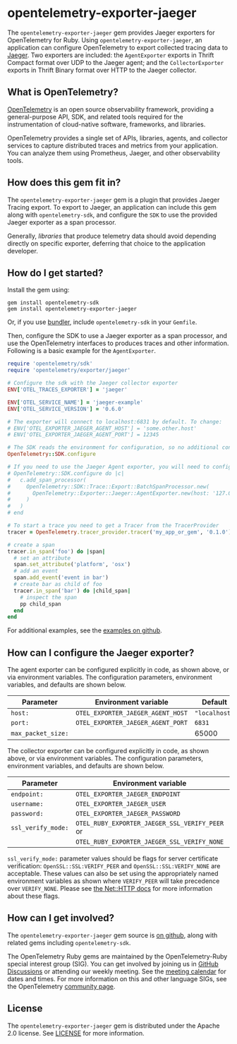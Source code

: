 # opentelemetry-exporter-jaeger

The `opentelemetry-exporter-jaeger` gem provides Jaeger exporters for OpenTelemetry for Ruby. Using `opentelemetry-exporter-jaeger`, an application can configure OpenTelemetry to export collected tracing data to [Jaeger][jaeger-home]. Two exporters are included: the `AgentExporter` exports in Thrift Compact format over UDP to the Jaeger agent; and the `CollectorExporter` exports in Thrift Binary format over HTTP to the Jaeger collector.

## What is OpenTelemetry?

[OpenTelemetry][opentelemetry-home] is an open source observability framework, providing a general-purpose API, SDK, and related tools required for the instrumentation of cloud-native software, frameworks, and libraries.

OpenTelemetry provides a single set of APIs, libraries, agents, and collector services to capture distributed traces and metrics from your application. You can analyze them using Prometheus, Jaeger, and other observability tools.

## How does this gem fit in?

The `opentelemetry-exporter-jaeger` gem is a plugin that provides Jaeger Tracing export. To export to Jaeger, an application can include this gem along with `opentelemetry-sdk`, and configure the `SDK` to use the provided Jaeger exporter as a span processor.

Generally, *libraries* that produce telemetry data should avoid depending directly on specific exporter, deferring that choice to the application developer.

## How do I get started?

Install the gem using:

```
gem install opentelemetry-sdk
gem install opentelemetry-exporter-jaeger
```

Or, if you use [bundler][bundler-home], include `opentelemetry-sdk` in your `Gemfile`.

Then, configure the SDK to use a Jaeger exporter as a span processor, and use the OpenTelemetry interfaces to produces traces and other information. Following is a basic example for the `AgentExporter`.

```ruby
require 'opentelemetry/sdk'
require 'opentelemetry/exporter/jaeger'

# Configure the sdk with the Jaeger collector exporter
ENV['OTEL_TRACES_EXPORTER'] = 'jaeger'

ENV['OTEL_SERVICE_NAME'] = 'jaeger-example'
ENV['OTEL_SERVICE_VERSION'] = '0.6.0'

# The exporter will connect to localhost:6831 by default. To change:
# ENV['OTEL_EXPORTER_JAEGER_AGENT_HOST'] = 'some.other.host'
# ENV['OTEL_EXPORTER_JAEGER_AGENT_PORT'] = 12345

# The SDK reads the environment for configuration, so no additional configuration is needed:
OpenTelemetry::SDK.configure

# If you need to use the Jaeger Agent exporter, you will need to configure many things manually:
# OpenTelemetry::SDK.configure do |c|
#   c.add_span_processor(
#     OpenTelemetry::SDK::Trace::Export::BatchSpanProcessor.new(
#       OpenTelemetry::Exporter::Jaeger::AgentExporter.new(host: '127.0.0.1', port: 6831)
#     )
#   )
# end

# To start a trace you need to get a Tracer from the TracerProvider
tracer = OpenTelemetry.tracer_provider.tracer('my_app_or_gem', '0.1.0')

# create a span
tracer.in_span('foo') do |span|
  # set an attribute
  span.set_attribute('platform', 'osx')
  # add an event
  span.add_event('event in bar')
  # create bar as child of foo
  tracer.in_span('bar') do |child_span|
    # inspect the span
    pp child_span
  end
end
```

For additional examples, see the [examples on github][examples-github].

## How can I configure the Jaeger exporter?

The agent exporter can be configured explicitly in code, as shown above, or via environment variables. The configuration parameters, environment variables, and defaults are shown below.

| Parameter          | Environment variable              | Default       |
| ------------------ | --------------------------------- | ------------- |
| `host:`            | `OTEL_EXPORTER_JAEGER_AGENT_HOST` | `"localhost"` |
| `port:`            | `OTEL_EXPORTER_JAEGER_AGENT_PORT` | `6831`        |
| `max_packet_size:` |                                   | 65000         |

The collector exporter can be configured explicitly in code, as shown above, or via environment variables. The configuration parameters, environment variables, and defaults are shown below.

| Parameter          | Environment variable                           | Default                    |
| ------------------ | ---------------------------------------------- | -------------------------- |
| `endpoint:`        | `OTEL_EXPORTER_JAEGER_ENDPOINT`                | `"http://localhost:14268/api/traces"` |
| `username:`        | `OTEL_EXPORTER_JAEGER_USER`                    | `nil`                      |
| `password:`        | `OTEL_EXPORTER_JAEGER_PASSWORD`                | `nil`                      |
| `ssl_verify_mode:` | `OTEL_RUBY_EXPORTER_JAEGER_SSL_VERIFY_PEER` or | `OpenSSL::SSL:VERIFY_PEER` |
|                    | `OTEL_RUBY_EXPORTER_JAEGER_SSL_VERIFY_NONE`    |                            |

`ssl_verify_mode:` parameter values should be flags for server certificate verification: `OpenSSL::SSL:VERIFY_PEER` and `OpenSSL::SSL:VERIFY_NONE` are acceptable. These values can also be set using the appropriately named environment variables as shown where `VERIFY_PEER` will take precedence over `VERIFY_NONE`.  Please see [the Net::HTTP docs](https://ruby-doc.org/stdlib-2.5.1/libdoc/net/http/rdoc/Net/HTTP.html#verify_mode) for more information about these flags.

## How can I get involved?

The `opentelemetry-exporter-jaeger` gem source is [on github][repo-github], along with related gems including `opentelemetry-sdk`.

The OpenTelemetry Ruby gems are maintained by the OpenTelemetry-Ruby special interest group (SIG). You can get involved by joining us in [GitHub Discussions][discussions-url] or attending our weekly meeting. See the [meeting calendar][community-meetings] for dates and times. For more information on this and other language SIGs, see the OpenTelemetry [community page][ruby-sig].

## License

The `opentelemetry-exporter-jaeger` gem is distributed under the Apache 2.0 license. See [LICENSE][license-github] for more information.


[jaeger-home]: https://www.jaegertracing.io
[opentelemetry-home]: https://opentelemetry.io
[bundler-home]: https://bundler.io
[repo-github]: https://github.com/open-telemetry/opentelemetry-ruby
[license-github]: https://github.com/open-telemetry/opentelemetry-ruby/blob/main/LICENSE
[examples-github]: https://github.com/open-telemetry/opentelemetry-ruby/tree/main/examples
[ruby-sig]: https://github.com/open-telemetry/community#ruby-sig
[community-meetings]: https://github.com/open-telemetry/community#community-meetings
[discussions-url]: https://github.com/open-telemetry/opentelemetry-ruby/discussions
